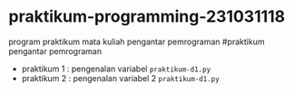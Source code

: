 # praktikum-programming-231031118
program praktikum mata kuliah pengantar pemrograman
#praktikum pengantar pemrograman

* praktikum 1 : pengenalan variabel
      `praktikum-d1.py`
* praktikum 2 : pengenalan variabel 2
      `praktikum-d1.py`
